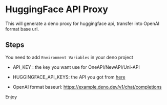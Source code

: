 # HuggingFace API Proxy

This will generate a deno proxy for huggingface api, transfer into OpenAI format base url.

## Steps

You need to add `Environment Variables` in your deno project

- API_KEY : the key you want use for OneAPI/NewAPI/Uni-API

- HUGGINGFACE_API_KEYS: the API you got from [here]([url](https://huggingface.co/settings/tokens/new?globalPermissions=inference.serverless.write&tokenType=fineGrained))

- OpenAI format baseurl: https://example.deno.dev/v1/chat/completions

Enjoy
